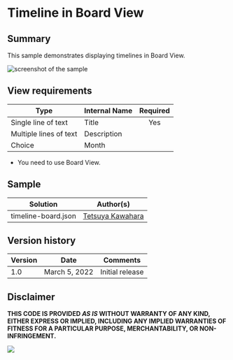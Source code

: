 # Timeline in Board View

## Summary
This sample demonstrates displaying timelines in Board View.

![screenshot of the sample](./assets/screenshot.png)

## View requirements

|Type                  |Internal Name|Required|
|----------------------|-------------|:------:|
|Single line of text   |Title        |Yes     |
|Multiple lines of text|Description  |        |
|Choice                |Month        |        |

- You need to use Board View.

## Sample

Solution|Author(s)
--------|---------
timeline-board.json | [Tetsuya Kawahara](https://github.com/tecchan1107)

## Version history

Version |Date           |Comments
--------|---------------|--------------------------------
1.0     |March 5, 2022  |Initial release

## Disclaimer
**THIS CODE IS PROVIDED *AS IS* WITHOUT WARRANTY OF ANY KIND, EITHER EXPRESS OR IMPLIED, INCLUDING ANY IMPLIED WARRANTIES OF FITNESS FOR A PARTICULAR PURPOSE, MERCHANTABILITY, OR NON-INFRINGEMENT.**

<img src="https://pnptelemetry.azurewebsites.net/list-formatting/view-samples/timeline-board" />
